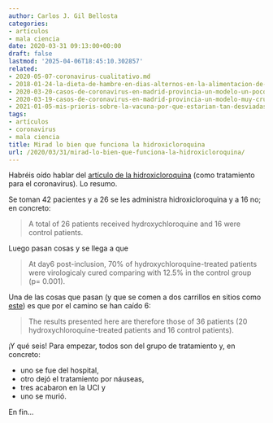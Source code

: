 ```yaml
---
author: Carlos J. Gil Bellosta
categories:
- artículos
- mala ciencia
date: 2020-03-31 09:13:00+00:00
draft: false
lastmod: '2025-04-06T18:45:10.302857'
related:
- 2020-05-07-coronavirus-cualitativo.md
- 2018-01-24-la-dieta-de-hambre-en-dias-alternos-en-la-alimentacion-de-los-viejos.md
- 2020-03-20-casos-de-coronavirus-en-madrid-provincia-un-modelo-un-poco-menos-crudo-basado-en-la-mortalidad-ii.md
- 2020-03-19-casos-de-coronavirus-en-madrid-provincia-un-modelo-muy-crudo-basado-en-la-mortalidad.md
- 2021-01-05-mis-prioris-sobre-la-vacuna-por-que-estarian-tan-desviadas.md
tags:
- artículos
- coronavirus
- mala ciencia
title: Mirad lo bien que funciona la hidroxicloroquina
url: /2020/03/31/mirad-lo-bien-que-funciona-la-hidroxicloroquina/
---
```


Habréis oído hablar del [artículo de la hidroxicloroquina](http://www.mediterranee-infection.com/wp-content/uploads/2020/03/Hydroxychloroquine_final_DOI_IJAA.pdf) (como tratamiento para el coronavirus). Lo resumo.

Se toman 42 pacientes y a 26 se les administra hidroxicloroquina  y a 16 no; en concreto:

>A total of 26 patients received hydroxychloroquine and 16 were control patients.

Luego pasan cosas y se llega a que

>At day6 post-inclusion, 70% of hydroxychloroquine-treated patients were virologicaly cured comparing with 12.5% in the control group (p= 0.001).

Una de las cosas que pasan (y que se comen a dos carrillos en sitios como [este](https://nadaesgratis.es/admin/ensayos-clinicos-en-tiempos-de-pandemia)) es que por el camino se han caído 6:

>The results presented here are therefore those of 36 patients (20 hydroxychloroquine-treated patients and 16 control patients).

¡Y qué seis! Para empezar, todos son del grupo de tratamiento y, en concreto:

* uno se fue del hospital,
* otro dejó el tratamiento por náuseas,
* tres acabaron en la UCI y
* uno se murió.

En fin...